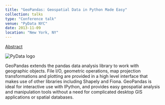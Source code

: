 ```yaml
---
title: "GeoPandas: Geospatial Data in Python Made Easy"
collection: talks
type: "Conference talk"
venue: "PyData NYC"
date: 2013-11-09
location: "New York, NY"
---
```


[Abstract](https://pydata.org/nyc2013/abstracts/#101)

![PyData logo](https://pydata.org/static/nyc2013/includes/images/PyDataLogoBig-NYC.png)

GeoPandas extends the pandas data analysis library to work with
geographic objects. File I/O, geometric operations, map projection
transformations and plotting are provided in a high level interface
that makes use of other libraries including Shapely and
Fiona. GeoPandas is ideal for interactive use with IPython, and
provides easy geospatial analysis and manipulation tools without a
need for complicated desktop GIS applications or spatial databases.
